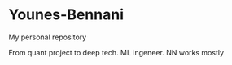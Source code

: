 # Younes-Bennani
My personal repository

From quant project to deep tech.
ML ingeneer.
NN works mostly


